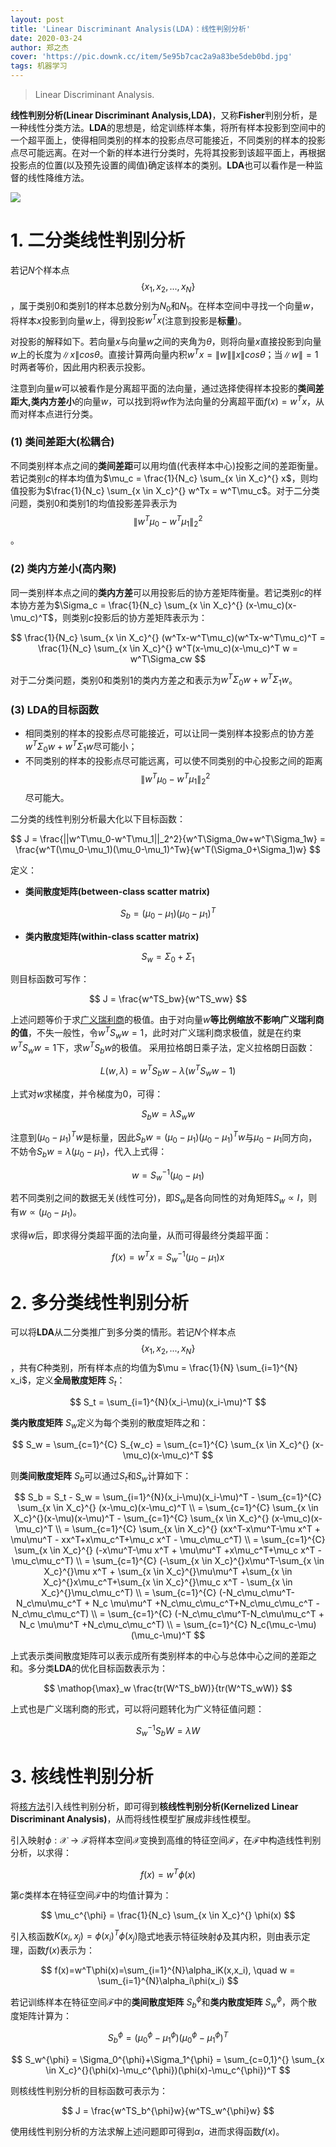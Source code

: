 ```yaml
---
layout: post
title: 'Linear Discriminant Analysis(LDA)：线性判别分析'
date: 2020-03-24
author: 郑之杰
cover: 'https://pic.downk.cc/item/5e95b7cac2a9a83be5deb0bd.jpg'
tags: 机器学习
---
```


> Linear Discriminant Analysis.

**线性判别分析(Linear Discriminant Analysis,LDA)**，又称**Fisher**判别分析，是一种线性分类方法。**LDA**的思想是，给定训练样本集，将所有样本投影到空间中的一个超平面上，使得相同类别的样本的投影点尽可能接近，不同类别的样本的投影点尽可能远离。在对一个新的样本进行分类时，先将其投影到该超平面上，再根据投影点的位置(以及预先设置的阈值)确定该样本的类别。**LDA**也可以看作是一种监督的线性降维方法。

![](https://pic.imgdb.cn/item/611ccead4907e2d39c6d2031.jpg)

# 1. 二分类线性判别分析

若记$N$个样本点$$\{x_1,x_2,...,x_N\}$$，属于类别$0$和类别$1$的样本总数分别为$N_0$和$N_1$。在样本空间中寻找一个向量$w$，将样本$x$投影到向量$w$上，得到投影$w^Tx$(注意到投影是**标量**)。

对投影的解释如下。若向量$x$与向量$w$之间的夹角为$\theta$，则将向量$x$直接投影到向量$w$上的长度为$\|x\|cos \theta$。直接计算两向量内积$w^Tx= \|w\| \|x\| cos \theta$；当$\|w\|=1$时两者等价，因此用内积表示投影。

注意到向量$w$可以被看作是分离超平面的法向量，通过选择使得样本投影的**类间差距大,类内方差小**的向量$w$，可以找到将$w$作为法向量的分离超平面$f(x)=w^Tx$，从而对样本点进行分类。

### (1) 类间差距大(松耦合)

不同类别样本点之间的**类间差距**可以用均值(代表样本中心)投影之间的差距衡量。若记类别$c$的样本均值为$\mu_c = \frac{1}{N_c} \sum_{x \in X_c}^{} x$，则均值投影为$\frac{1}{N_c} \sum_{x \in X_c}^{} w^Tx = w^T\mu_c$。对于二分类问题，类别$0$和类别$1$的均值投影差异表示为$$\|w^T\mu_0-w^T\mu_1\|_2^2$$。

### (2) 类内方差小(高内聚)

同一类别样本点之间的**类内方差**可以用投影后的协方差矩阵衡量。若记类别$c$的样本协方差为$\Sigma_c = \frac{1}{N_c} \sum_{x \in X_c}^{} (x-\mu_c)(x-\mu_c)^T$，则类别$c$投影后的协方差矩阵表示为：

$$ \frac{1}{N_c} \sum_{x \in X_c}^{} (w^Tx-w^T\mu_c)(w^Tx-w^T\mu_c)^T = \frac{1}{N_c} \sum_{x \in X_c}^{} w^T(x-\mu_c)(x-\mu_c)^T w = w^T\Sigma_cw  $$

对于二分类问题，类别$0$和类别$1$的类内方差之和表示为$w^T\Sigma_0w+w^T\Sigma_1w$。

### (3) LDA的目标函数
- 相同类别的样本的投影点尽可能接近，可以让同一类别样本投影点的协方差$w^T\Sigma_0w+w^T\Sigma_1w$尽可能小；
- 不同类别的样本的投影点尽可能远离，可以使不同类别的中心投影之间的距离$$\|w^T\mu_0-w^T\mu_1\|_2^2$$尽可能大。

二分类的线性判别分析最大化以下目标函数：

$$ J = \frac{||w^T\mu_0-w^T\mu_1||_2^2}{w^T\Sigma_0w+w^T\Sigma_1w} = \frac{w^T(\mu_0-\mu_1)(\mu_0-\mu_1)^Tw}{w^T(\Sigma_0+\Sigma_1)w} $$

定义：
- **类间散度矩阵(between-class scatter matrix)**

$$ S_b = (\mu_0-\mu_1)(\mu_0-\mu_1)^T $$

- **类内散度矩阵(within-class scatter matrix)**

$$ S_w = \Sigma_0+\Sigma_1  $$

则目标函数可写作：

$$ J = \frac{w^TS_bw}{w^TS_ww} $$

上述问题等价于求[广义瑞利商](https://0809zheng.github.io/2021/06/22/rayleigh.html)的极值。由于对向量$w$**等比例缩放不影响广义瑞利商的值**，不失一般性，令$w^TS_ww=1$，此时对广义瑞利商求极值，就是在约束$w^TS_ww=1$下，求$w^TS_bw$的极值。
采用拉格朗日乘子法，定义拉格朗日函数：

$$ L(w,\lambda)= w^TS_bw-\lambda(w^TS_ww-1)$$

上式对$w$求梯度，并令梯度为$0$，可得：

$$ S_bw=\lambda S_ww $$

注意到$(\mu_0-\mu_1)^Tw$是标量，因此$S_bw = (\mu_0-\mu_1)(\mu_0-\mu_1)^Tw$与$\mu_0-\mu_1$同方向，不妨令$S_bw = \lambda(\mu_0-\mu_1)$，代入上式得：

$$ w = S_w^{-1}(\mu_0-\mu_1) $$

若不同类别之间的数据无关(线性可分)，即$S_w$是各向同性的对角矩阵$S_w∝I$，则有$w∝(\mu_0-\mu_1)$。

求得$w$后，即求得分类超平面的法向量，从而可得最终分类超平面：

$$ f(x)=w^Tx=S_w^{-1}(\mu_0-\mu_1)x $$

# 2. 多分类线性判别分析
可以将**LDA**从二分类推广到多分类的情形。若记$N$个样本点$$\{x_1,x_2,...,x_N\}$$，共有$C$种类别，所有样本点的均值为$\mu = \frac{1}{N} \sum_{i=1}^{N} x_i$，定义**全局散度矩阵** $S_t$：

$$ S_t = \sum_{i=1}^{N}(x_i-\mu)(x_i-\mu)^T $$

**类内散度矩阵** $S_w$定义为每个类别的散度矩阵之和：

$$ S_w = \sum_{c=1}^{C} S_{w_c} = \sum_{c=1}^{C} \sum_{x \in X_c}^{} (x-\mu_c)(x-\mu_c)^T $$

则**类间散度矩阵** $S_b$可以通过$S_t$和$S_w$计算如下：

$$ S_b = S_t - S_w = \sum_{i=1}^{N}(x_i-\mu)(x_i-\mu)^T - \sum_{c=1}^{C} \sum_{x \in X_c}^{} (x-\mu_c)(x-\mu_c)^T \\ = \sum_{c=1}^{C} \sum_{x \in X_c}^{}(x-\mu)(x-\mu)^T - \sum_{c=1}^{C} \sum_{x \in X_c}^{} (x-\mu_c)(x-\mu_c)^T \\ = \sum_{c=1}^{C} \sum_{x \in X_c}^{}  (xx^T-x\mu^T-\mu x^T + \mu\mu^T - xx^T+x\mu_c^T+\mu_c x^T - \mu_c\mu_c^T) \\ = \sum_{c=1}^{C} \sum_{x \in X_c}^{} (-x\mu^T-\mu x^T + \mu\mu^T +x\mu_c^T+\mu_c x^T - \mu_c\mu_c^T) \\ = \sum_{c=1}^{C} (-\sum_{x \in X_c}^{}x\mu^T-\sum_{x \in X_c}^{}\mu x^T + \sum_{x \in X_c}^{}\mu\mu^T +\sum_{x \in X_c}^{}x\mu_c^T+\sum_{x \in X_c}^{}\mu_c x^T - \sum_{x \in X_c}^{}\mu_c\mu_c^T) \\ = \sum_{c=1}^{C} (-N_c\mu_c\mu^T-N_c\mu\mu_c^T + N_c \mu\mu^T +N_c\mu_c\mu_c^T+N_c\mu_c\mu_c^T - N_c\mu_c\mu_c^T) \\ = \sum_{c=1}^{C} (-N_c\mu_c\mu^T-N_c\mu\mu_c^T + N_c \mu\mu^T +N_c\mu_c\mu_c^T) \\ = \sum_{c=1}^{C} N_c(\mu_c-\mu)(\mu_c-\mu)^T $$

上式表示类间散度矩阵可以表示成所有类别样本的中心与总体中心之间的差距之和。多分类**LDA**的优化目标函数表示为：

$$ \mathop{\max}_w \frac{tr(W^TS_bW)}{tr(W^TS_wW)} $$

上式也是广义瑞利商的形式，可以将问题转化为广义特征值问题：

$$ S_w^{-1}S_bW = \lambda W $$

# 3. 核线性判别分析
将[核方法](https://0809zheng.github.io/2021/07/23/kernel.html)引入线性判别分析，即可得到**核线性判别分析(Kernelized Linear Discriminant Analysis)**，从而将线性模型扩展成非线性模型。

引入映射$\phi:\mathcal{X}→\mathcal{F}$将样本空间$\mathcal{X}$变换到高维的特征空间$\mathcal{F}$，在$\mathcal{F}$中构造线性判别分析，以求得：

$$ f(x)=w^T \phi(x) $$

第$c$类样本在特征空间$\mathcal{F}$中的均值计算为：

$$ \mu_c^{\phi} = \frac{1}{N_c} \sum_{x \in X_c}^{} \phi(x) $$

引入核函数$K(x_i,x_j)=\phi(x_i)^T\phi(x_j)$隐式地表示特征映射$\phi$及其内积，则由表示定理，函数$f(x)$表示为：

$$ f(x)=w^T\phi(x)=\sum_{i=1}^{N}\alpha_iK(x,x_i), \quad w = \sum_{i=1}^{N}\alpha_i\phi(x_i) $$

若记训练样本在特征空间$\mathcal{F}$中的**类间散度矩阵** $S_b^{\phi}$和**类内散度矩阵** $S_w^{\phi}$，两个散度矩阵计算为：

$$ S_b^{\phi} = (\mu_0^{\phi}-\mu_1^{\phi})(\mu_0^{\phi}-\mu_1^{\phi})^T  $$

$$ S_w^{\phi} = \Sigma_0^{\phi}+\Sigma_1^{\phi} = \sum_{c=0,1}^{} \sum_{x \in X_c}^{}(\phi(x)-\mu_c^{\phi})(\phi(x)-\mu_c^{\phi})^T  $$

则核线性判别分析的目标函数可表示为：

$$ J = \frac{w^TS_b^{\phi}w}{w^TS_w^{\phi}w} $$

使用线性判别分析的方法求解上述问题即可得到$\alpha$，进而求得函数$f(x)$。
